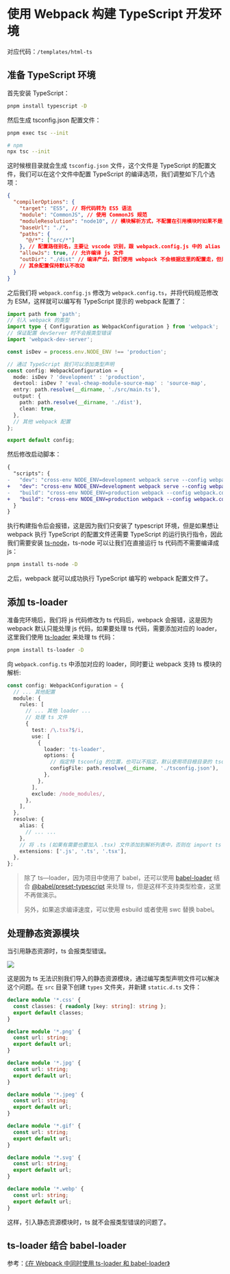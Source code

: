 # 使用 Webpack 构建 TypeScript 开发环境

对应代码：`/templates/html-ts`

## 准备 TypeScript 环境

首先安装 TypeScript：

```sh
pnpm install typescript -D
```

然后生成 tsconfig.json 配置文件：

```sh
pnpm exec tsc --init

# npm
npx tsc --init
```

这时候根目录就会生成 `tsconfig.json` 文件，这个文件是 TypeScript 的配置文件，我们可以在这个文件中配置 TypeScript 的编译选项，我们调整如下几个选项：

```json
{
  "compilerOptions": {
    "target": "ES5", // 将代码转为 ES5 语法
    "module": "CommonJS", // 使用 CommonJS 规范
    "moduleResolution": "node10", // 模块解析方式，不配置在引用模块时如果不是完整路径会报错
    "baseUrl": "./",
    "paths": {
      "@/*": ["src/*"]
    }, // 配置路径别名，主要让 vscode 识别，跟 webpack.config.js 中的 alias 保持对应
    "allowJs": true, // 允许编译 js 文件
    "outDir": "./dist" // 编译产出，我们使用 webpack 不会根据这里的配置走，但是如果不配置 tsconfig 会报错
    // 其余配置保持默认不改动
  }
}
```

之后我们将 `webpack.config.js` 修改为 `webpack.config.ts`，并将代码规范修改为 ESM，这样就可以编写有 TypeScript 提示的 webpack 配置了：

```ts
import path from 'path';
// 引入 webpack 的类型
import type { Configuration as WebpackConfiguration } from 'webpack';
// 保证配置 devServer 时不会报类型错误
import 'webpack-dev-server';

const isDev = process.env.NODE_ENV !== 'production';

// 通过 TypeScript 我们可以添加类型声明
const config: WebpackConfiguration = {
  mode: isDev ? 'development' : 'production',
  devtool: isDev ? 'eval-cheap-module-source-map' : 'source-map',
  entry: path.resolve(__dirname, './src/main.ts'),
  output: {
    path: path.resolve(__dirname, './dist'),
    clean: true,
  },
  // 其他 webpack 配置
};

export default config;
```

然后修改启动脚本：

```diff
{
  "scripts": {
-   "dev": "cross-env NODE_ENV=development webpack serve --config webpack.config.js",
+   "dev": "cross-env NODE_ENV=development webpack serve --config webpack.config.ts",
-   "build": "cross-env NODE_ENV=production webpack --config webpack.config.js"
+   "build": "cross-env NODE_ENV=production webpack --config webpack.config.ts"
  }
}
```

执行构建指令后会报错，这是因为我们只安装了 typescript 环境，但是如果想让 webpack 执行 TypeScript 的配置文件还需要 TypeScript 的运行执行指令，因此我们需要安装 [ts-node](https://www.npmjs.com/package/ts-node)，ts-node 可以让我们在直接运行 ts 代码而不需要编译成 js：

```sh
pnpm install ts-node -D
```

之后，webpack 就可以成功执行 TypeScript 编写的 webpack 配置文件了。

## 添加 ts-loader

准备完环境后，我们将 js 代码修改为 ts 代码后，webpack 会报错，这是因为 webpack 默认只能处理 js 代码，如果要处理 ts 代码，需要添加对应的 loader，这里我们使用 [ts-loader](https://www.npmjs.com/package/ts-loader) 来处理 ts 代码：

```sh
pnpm install ts-loader -D
```

向 `webpack.config.ts` 中添加对应的 loader，同时要让 webpack 支持 ts 模块的解析:

```ts
const config: WebpackConfiguration = {
  // ... 其他配置
  module: {
    rules: [
      // ... 其他 loader ...
      // 处理 ts 文件
      {
        test: /\.tsx?$/i,
        use: [
          {
            loader: 'ts-loader',
            options: {
              // 指定特 tsconfig 的位置，也可以不指定，默认使用项目根目录的 tsconfig.json
              configFile: path.resolve(__dirname, './tsconfig.json'),
            },
          },
        ],
        exclude: /node_modules/,
      },
    ],
  },
  resolve: {
    alias: {
      // ... ...
    },
    // 将 .ts (如果有需要也要加入 .tsx) 文件添加到解析列表中，否则在 import ts 模块时，如果不带文件后缀就会报错
    extensions: ['.js', '.ts', '.tsx'],
  },
};
```

> 除了 ts—loader，因为项目中使用了 babel，还可以使用 [babel-loader](https://www.npmjs.com/package/babel-loader) 结合 [@babel/preset-typescript](https://www.npmjs.com/package/@babel/preset-typescript) 来处理 ts，但是这样不支持类型检查，这里不再做演示。
>
> 另外，如果追求编译速度，可以使用 esbuild 或者使用 swc 替换 babel。

## 处理静态资源模块

当引用静态资源时，ts 会报类型错误。

![](https://esunr-image-bed.oss-cn-beijing.aliyuncs.com/picgo/202312061838999.png)

这是因为 ts 无法识别我们导入的静态资源模块，通过编写类型声明文件可以解决这个问题。在 `src` 目录下创建 `types` 文件夹，并新建 `static.d.ts` 文件：

```ts
declare module '*.css' {
  const classes: { readonly [key: string]: string };
  export default classes;
}

declare module '*.png' {
  const url: string;
  export default url;
}

declare module '*.jpg' {
  const url: string;
  export default url;
}

declare module '*.jpeg' {
  const url: string;
  export default url;
}

declare module '*.gif' {
  const url: string;
  export default url;
}

declare module '*.svg' {
  const url: string;
  export default url;
}

declare module '*.webp' {
  const url: string;
  export default url;
}
```

这样，引入静态资源模块时，ts 就不会报类型错误的问题了。

## ts-loader 结合 babel-loader

参考：[《在 Webpack 中同时使用 ts-loader 和 babel-loader》](https://blog.esunr.xyz/2023/12/88456067f15c.html)
